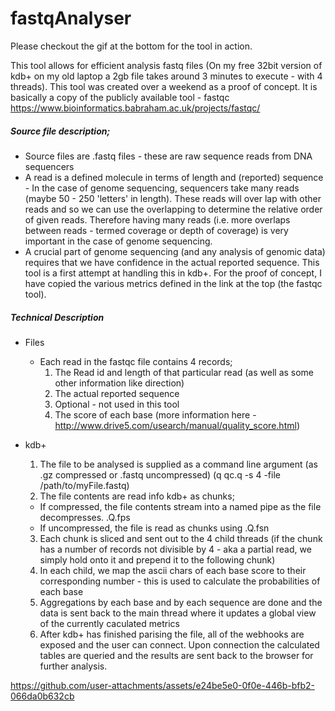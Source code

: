 # fastqAnalyser

Please checkout the gif at the bottom for the tool in action.

This tool allows for efficient analysis fastq files (On my free 32bit version of kdb+ on my old laptop a 2gb file takes around 3 minutes to execute - with 4 threads). This tool was created over a weekend as a proof of concept. It is basically a copy of the publicly available tool - fastqc https://www.bioinformatics.babraham.ac.uk/projects/fastqc/ 

##### Source file description;
  * Source files are .fastq files - these are raw sequence reads from DNA sequencers
  * A read is a defined molecule in terms of length and (reported) sequence - In the case of genome sequencing, sequencers take many reads (maybe 50 - 250 'letters' in length). These reads will over lap with other reads and so we can use the overlapping to determine the relative order of given reads. Therefore having many reads (i.e. more overlaps between reads - termed coverage or depth of coverage) is very important in the case of genome sequencing.
  * A crucial part of genome sequencing (and any analysis of genomic data) requires that we have confidence in the actual reported sequence. This tool is a first attempt at handling this in kdb+. For the proof of concept, I have copied the various metrics defined in the link at the top (the fastqc tool).
  
##### Technical Description
* Files
  * Each read in the fastqc file contains 4 records;
    1. The Read id and length of that particular read (as well as some other information like direction)
    2. The actual reported sequence
    3. Optional - not used in this tool
    4. The score of each base (more information here - http://www.drive5.com/usearch/manual/quality_score.html)
    
* kdb+
  1. The file to be analysed is supplied as a command line argument (as .gz compressed or .fastq uncompressed) (q qc.q -s 4 -file /path/to/myFile.fastq)
  2. The file contents are read info kdb+ as chunks;
    * If compressed, the file contents stream into a named pipe as the file decompresses. .Q.fps
    * If uncompressed, the file is read as chunks using .Q.fsn
  3. Each chunk is sliced and sent out to the 4 child threads (if the chunk has a number of records not divisible by 4 - aka a partial read, we simply hold onto it and prepend it to the following chunk)
  4. In each child, we map the ascii chars of each base score to their corresponding number - this is used to calculate the probabilities of each base
  5. Aggregations by each base and by each sequence are done and the data is sent back to the main thread where it updates a global view of the currently caculated metrics
  6. After kdb+ has finished parising the file, all of the webhooks are exposed and the user can connect. Upon connection the calculated tables are queried and the results are sent back to the browser for further analysis.


https://github.com/user-attachments/assets/e24be5e0-0f0e-446b-bfb2-066da0b632cb




  
